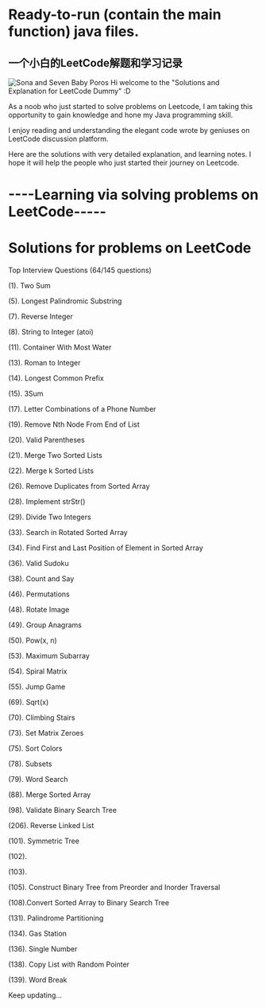 # Ready-to-run (contain the main function) java files. 
一个小白的LeetCode解题和学习记录
---------------------------------------
![Sona and Seven Baby Poros](https://user-images.githubusercontent.com/43736431/59805827-e80d6680-92e1-11e9-9264-da11d73e4f9f.jpg)
Hi welcome to the "Solutions and Explanation for LeetCode Dummy" :D

As a noob who just started to solve problems on Leetcode, I am taking this
opportunity to gain knowledge and hone my Java programming skill.

I enjoy reading and understanding the elegant code wrote by geniuses on LeetCode discussion platform.

Here are the solutions with very detailed explanation, and learning notes. I hope it will help the people who just started their journey
on Leetcode.

#  ----Learning via solving problems on LeetCode-----
#  Solutions for problems on LeetCode
Top Interview Questions (64/145 questions)

(1). Two Sum

(5). Longest Palindromic Substring

(7). Reverse Integer

(8). String to Integer (atoi)

(11). Container With Most Water

(13). Roman to Integer

(14). Longest Common Prefix

(15). 3Sum

(17). Letter Combinations of a Phone Number

(19). Remove Nth Node From End of List

(20). Valid Parentheses

(21). Merge Two Sorted Lists

(22). Merge k Sorted Lists

(26). Remove Duplicates from Sorted Array

(28). Implement strStr()

(29). Divide Two Integers

(33). Search in Rotated Sorted Array

(34). Find First and Last Position of Element in Sorted Array

(36). Valid Sudoku

(38). Count and Say    

(46). Permutations  

(48). Rotate Image    

(49). Group Anagrams    

(50). Pow(x, n)   

(53). Maximum Subarray   

(54). Spiral Matrix    

(55).	Jump Game   

(69). Sqrt(x)    

(70). Climbing Stairs    

(73). Set Matrix Zeroes    

(75). Sort Colors    

(78). Subsets    

(79). Word Search    

(88). Merge Sorted Array    

(98). Validate Binary Search Tree    

(206). Reverse Linked List

(101). Symmetric Tree  

(102).

(103).

(105). Construct Binary Tree from Preorder and Inorder Traversal

(108).Convert Sorted Array to Binary Search Tree

(131). Palindrome Partitioning

(134). Gas Station

(136). Single Number

(138). Copy List with Random Pointer

(139). Word Break



Keep updating...

